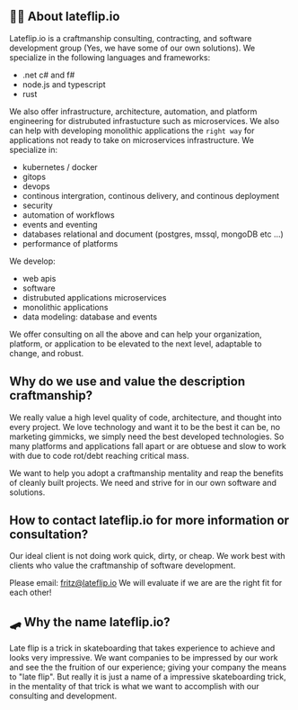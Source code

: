 ## 🙋‍♀️ About lateflip.io

Lateflip.io is a craftmanship consulting, contracting, and software development group (Yes, we have some of our own solutions). We specialize in the following languages and frameworks: 
- .net c# and f#
- node.js and typescript
- rust

We also offer infrastructure, architecture, automation, and platform engineering for distrubuted infrastucture such as microservices. We also can help with developing monolithic applications the `right way` for applications not ready to take on microservices infrastructure. We specialize in: 
- kubernetes / docker
- gitops
- devops
- continous intergration, continous delivery, and continous deployment
- security
- automation of workflows
- events and eventing
- databases relational and document (postgres, mssql, mongoDB etc ...)
- performance of platforms

We develop: 
- web apis
- software
- distrubuted applications microservices
- monolithic applications
- data modeling: database and events

We offer consulting on all the above and can help your organization, platform, or application to be elevated to the next level, adaptable to change, and robust. 

## Why do we use and value the description craftmanship? 

We really value a high level quality of code, architecture, and thought into every project. We love technology and want it to be the best it can be, no marketing gimmicks, we simply need the best developed technologies. So many platforms and applications fall apart or are obtuese and slow to work with due to code rot/debt reaching critical mass.

We want to help you adopt a craftmanship mentality and reap the benefits of cleanly built projects. We need and strive for in our own software and solutions. 

## How to contact lateflip.io for more information or consultation?
Our ideal client is not doing work quick, dirty, or cheap. We work best with clients who value the craftmanship of software development.

Please email: fritz@lateflip.io 
We will evaluate if we are are the right fit for each other! 

## 🛹 Why the name lateflip.io? 

Late flip is a trick in skateboarding that takes experience to achieve and looks very impressive. We want companies to be impressed by our work and see the the fruition of our experience; giving your company the means to "late flip". But really it is just a name of a impressive skateboarding trick, in the mentality of that trick is what we want to accomplish with our consulting and development. 


<!--

**Here are some ideas to get you started:**

🙋‍♀️ A short introduction - what is your organization all about?
🌈 Contribution guidelines - how can the community get involved?
👩‍💻 Useful resources - where can the community find your docs? Is there anything else the community should know?
🍿 Fun facts - what does your team eat for breakfast?
🧙 Remember, you can do mighty things with the power of [Markdown](https://docs.github.com/github/writing-on-github/getting-started-with-writing-and-formatting-on-github/basic-writing-and-formatting-syntax)
-->
